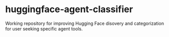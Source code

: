 # huggingface-agent-classifier
Working repository for improving Hugging Face disovery and categorization for user seeking specific agent tools.
